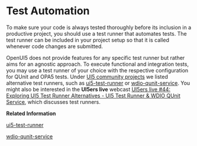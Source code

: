 <!-- loioae448243822448d8ba04b4784f4b09a0 -->

# Test Automation

To make sure your code is always tested thoroughly before its inclusion in a productive project, you should use a test runner that automates tests. The test runner can be included in your project setup so that it is called whenever code changes are submitted.

OpenUI5 does not provide features for any specific test runner but rather aims for an agnostic approach. To execute functional and integration tests, you may use a test runner of your choice with the respective configuration for QUnit and OPA5 tests. Under [UI5 community projects](https://bestofui5.org/#/packages?tokens=testing:tag) we listed alternative test runners, such as [ui5-test-runner](https://github.com/ArnaudBuchholz/ui5-test-runner) or [wdio-qunit-service](https://github.com/mauriciolauffer/wdio-qunit-service). You might also be interested in the **UI5ers live** webcast [UI5ers live \#44: Exploring UI5 Test Runner Alternatives - UI5 Test Runner & WDIO QUnit Service](https://youtu.be/9yKep9YmYS4), which discusses test runners.

**Related Information**  


[ui5-test-runner](https://github.com/ArnaudBuchholz/ui5-test-runner)

[wdio-qunit-service](https://github.com/github.com/mauriciolauffer/wdio-qunit-service)


